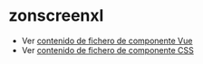 # zonscreenxl

 - Ver [contenido de fichero de componente Vue](./zonscreenxl.vue)
 - Ver [contenido de fichero de componente CSS](./zonscreenxl.scss)

